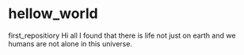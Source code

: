 # hellow_world
first_repositiory
Hi all
I found that there is life not just on earth and we humans are not alone in this universe.
